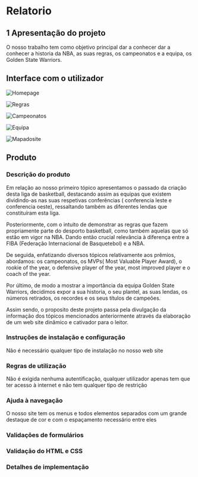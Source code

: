 # Relatorio

## 1 Apresentação do projeto 

O nosso trabalho tem como objetivo principal dar a conhecer dar a conhecer a historia da NBA, as suas regras, os campeonatos e a equipa, os Golden State Warriors.

## Interface com o utilizador

![Homepage](HOME.png)

![Regras](regras.png)

![Campeonatos](campeonatos.png)

![Equipa](equipa.png)

![Mapadosite](mapasite.png)

## Produto

### Descrição do produto

Em relação ao nosso primeiro tópico apresentamos o passado da criação desta liga de basketball, destacando assim as equipas que existem dividindo-as nas suas respetivas conferências ( conferencia leste e conferencia oeste), ressaltando também as diferentes lendas que constituíram esta liga.

Posteriormente, com o intuito de demonstrar as regras que fazem propriamente parte do desporto basketball, como também aquelas que só estão em vigor na NBA. Dando então crucial relevância à diferença entre a FIBA (Federação Internacional de Basquetebol)  e a NBA.

De seguida, enfatizando diversos tópicos relativamente aos prêmios, abordamos: os campeonatos, os MVPs( Most Valuable Player Award), o rookie of the year, o defensive player of the year, most improved player e o coach of the year.

Por último, de modo a mostrar a importância da equipa Golden State Warriors, decidimos expor a sua historia, o seu plantel, as suas lendas, os números retirados, os recordes e os seus títulos de campeões.

Assim sendo, o proposito deste projeto passa pela divulgação da informação dos tópicos mencionados anteriormente através da elaboração de um web site dinâmico e cativador para o leitor.

### Instruções de instalação e configuração

Não é necessário qualquer tipo de instalação no nosso web site

### Regras de utilização

Não é exigida nenhuma autentificação, qualquer utilizador apenas tem que ter acesso à internet e não tem qualquer tipo de restrição 
 
### Ajuda à navegação

O nosso site tem os menus e todos elementos separados com um grande destaque de cor e com o espaçamento necessário entre eles

### Validações de formulários



### Validação do HTML e CSS



### Detalhes de implementação




